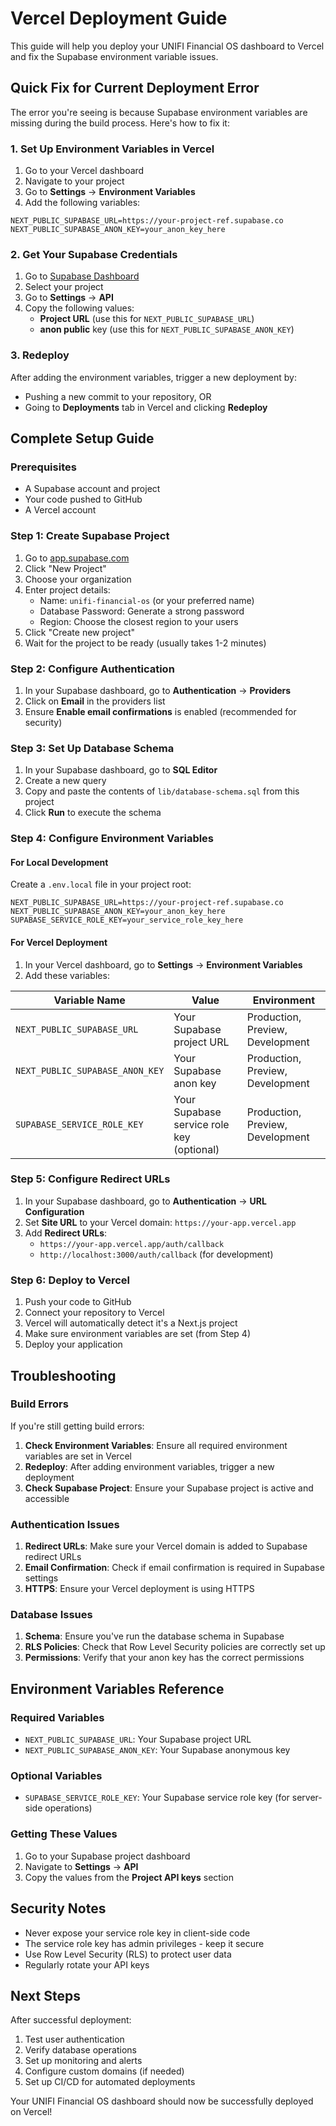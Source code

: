 # Vercel Deployment Guide

This guide will help you deploy your UNIFI Financial OS dashboard to Vercel and fix the Supabase environment variable issues.

## Quick Fix for Current Deployment Error

The error you're seeing is because Supabase environment variables are missing during the build process. Here's how to fix it:

### 1. Set Up Environment Variables in Vercel

1. Go to your Vercel dashboard
2. Navigate to your project
3. Go to **Settings** → **Environment Variables**
4. Add the following variables:

```
NEXT_PUBLIC_SUPABASE_URL=https://your-project-ref.supabase.co
NEXT_PUBLIC_SUPABASE_ANON_KEY=your_anon_key_here
```

### 2. Get Your Supabase Credentials

1. Go to [Supabase Dashboard](https://supabase.com/dashboard)
2. Select your project
3. Go to **Settings** → **API**
4. Copy the following values:
   - **Project URL** (use this for `NEXT_PUBLIC_SUPABASE_URL`)
   - **anon public** key (use this for `NEXT_PUBLIC_SUPABASE_ANON_KEY`)

### 3. Redeploy

After adding the environment variables, trigger a new deployment by:
- Pushing a new commit to your repository, OR
- Going to **Deployments** tab in Vercel and clicking **Redeploy**

## Complete Setup Guide

### Prerequisites

- A Supabase account and project
- Your code pushed to GitHub
- A Vercel account

### Step 1: Create Supabase Project

1. Go to [app.supabase.com](https://app.supabase.com)
2. Click "New Project"
3. Choose your organization
4. Enter project details:
   - Name: `unifi-financial-os` (or your preferred name)
   - Database Password: Generate a strong password
   - Region: Choose the closest region to your users
5. Click "Create new project"
6. Wait for the project to be ready (usually takes 1-2 minutes)

### Step 2: Configure Authentication

1. In your Supabase dashboard, go to **Authentication** → **Providers**
2. Click on **Email** in the providers list
3. Ensure **Enable email confirmations** is enabled (recommended for security)

### Step 3: Set Up Database Schema

1. In your Supabase dashboard, go to **SQL Editor**
2. Create a new query
3. Copy and paste the contents of `lib/database-schema.sql` from this project
4. Click **Run** to execute the schema

### Step 4: Configure Environment Variables

#### For Local Development

Create a `.env.local` file in your project root:

```env
NEXT_PUBLIC_SUPABASE_URL=https://your-project-ref.supabase.co
NEXT_PUBLIC_SUPABASE_ANON_KEY=your_anon_key_here
SUPABASE_SERVICE_ROLE_KEY=your_service_role_key_here
```

#### For Vercel Deployment

1. In your Vercel dashboard, go to **Settings** → **Environment Variables**
2. Add these variables:

| Variable Name | Value | Environment |
|---------------|-------|-------------|
| `NEXT_PUBLIC_SUPABASE_URL` | Your Supabase project URL | Production, Preview, Development |
| `NEXT_PUBLIC_SUPABASE_ANON_KEY` | Your Supabase anon key | Production, Preview, Development |
| `SUPABASE_SERVICE_ROLE_KEY` | Your Supabase service role key (optional) | Production, Preview, Development |

### Step 5: Configure Redirect URLs

1. In your Supabase dashboard, go to **Authentication** → **URL Configuration**
2. Set **Site URL** to your Vercel domain: `https://your-app.vercel.app`
3. Add **Redirect URLs**:
   - `https://your-app.vercel.app/auth/callback`
   - `http://localhost:3000/auth/callback` (for development)

### Step 6: Deploy to Vercel

1. Push your code to GitHub
2. Connect your repository to Vercel
3. Vercel will automatically detect it's a Next.js project
4. Make sure environment variables are set (from Step 4)
5. Deploy your application

## Troubleshooting

### Build Errors

If you're still getting build errors:

1. **Check Environment Variables**: Ensure all required environment variables are set in Vercel
2. **Redeploy**: After adding environment variables, trigger a new deployment
3. **Check Supabase Project**: Ensure your Supabase project is active and accessible

### Authentication Issues

1. **Redirect URLs**: Make sure your Vercel domain is added to Supabase redirect URLs
2. **Email Confirmation**: Check if email confirmation is required in Supabase settings
3. **HTTPS**: Ensure your Vercel deployment is using HTTPS

### Database Issues

1. **Schema**: Ensure you've run the database schema in Supabase
2. **RLS Policies**: Check that Row Level Security policies are correctly set up
3. **Permissions**: Verify that your anon key has the correct permissions

## Environment Variables Reference

### Required Variables

- `NEXT_PUBLIC_SUPABASE_URL`: Your Supabase project URL
- `NEXT_PUBLIC_SUPABASE_ANON_KEY`: Your Supabase anonymous key

### Optional Variables

- `SUPABASE_SERVICE_ROLE_KEY`: Your Supabase service role key (for server-side operations)

### Getting These Values

1. Go to your Supabase project dashboard
2. Navigate to **Settings** → **API**
3. Copy the values from the **Project API keys** section

## Security Notes

- Never expose your service role key in client-side code
- The service role key has admin privileges - keep it secure
- Use Row Level Security (RLS) to protect user data
- Regularly rotate your API keys

## Next Steps

After successful deployment:

1. Test user authentication
2. Verify database operations
3. Set up monitoring and alerts
4. Configure custom domains (if needed)
5. Set up CI/CD for automated deployments

Your UNIFI Financial OS dashboard should now be successfully deployed on Vercel!
